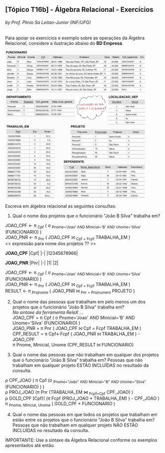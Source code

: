 ## [Tópico T16b] - Álgebra Relacional - Exercícios
###### *by Prof. Plinio Sa Leitao-Junior (INF/UFG)*

Para apoiar os exercícios e exemplo sobre as operações da Álgebra Relacional, considere a ilustração abaixo do **BD Empresa**.

<img src="../media/fig-mr-2.jpg" width="450">

Escreva em álgebra relacional as seguintes consultas:

1. Qual o nome dos projetos que o funcionário "João B Silva" trabalha em?<br>

JOAO_CPF ← π <sub>Cpf</sub> ( σ <sub>Pnome='Joao' AND Minicial='B' AND Unome='Silva'</sub> (FUNCIONARIO) )<br>
JOAO_PNR ← π <sub>Pnr</sub> ( JOAO_CPF ⨝ <sub>Cpf = Fcpf</sub> TRABALHA_EM )<br>
<< expressão para nome dos projetos ?? >><br>

**JOAO_CPF**
|Cpf|
|-|
|12345678966|

**JOAO_PNR**
|Pnr|
|-|
|1|
|2|

JOAO_CPF ← π <sub>Cpf</sub> ( σ <sub>Pnome='Joao' AND Minicial='B' AND Unome='Silva'</sub> (FUNCIONARIO) )<br>
JOAO_PNR ← π <sub>Pnr</sub> ( JOAO_CPF ⨝ <sub>Cpf = Fcpf</sub> TRABALHA_EM )<br>
RESULT ← π <sub>Projnome</sub> ( JOAO_PNR ⨝ <sub>Pnr = Projnumero</sub> PROJETO )<br>

2. Qual o nome das pessoas que trabalham em pelo menos um dos projetos que o funcionário "João B Silva" trabalha em?<br>
_Na sintaxe da ferramenta RelaX ..._<br>
JOAO_CPF = π Cpf ( σ Pnome='Joao' AND Minicial='B' AND Unome='Silva' (FUNCIONARIO) )<br>
JOAO_PNR = π Pnr ( JOAO_CPF ⨝ Cpf = Fcpf TRABALHA_EM )<br>
CPF_RESULT = π Cpf←Fcpf ( JOAO_PNR ⨝ TRABALHA_EM ) - JOAO_CPF<br>
π Pnome, Minicial, Unome (CPF_RESULT ⨝ FUNCIONARIO)<br>



3. Qual o nome das pessoas que não trabalham em qualquer dos projetos que o funcionário "João B Silva" trabalha em? Pessoas que não trabalham em qualquer projeto ESTÃO INCLUÍDAS no resultado da consulta.<br>

ρ CPF_JOAO ( π Cpf (σ <sub>Pnome="João" AND Minicial="B" AND Unome="Silva"</sub> (FUNCIONARIO) ) )<br>
ρ PROJ_JOAO (π Pnr (TRABALHA_EM &#8904; <sub>Fcpf=Cpf</sub> CPF_JOAO) )<br>
ρ GOLD_CPF (Cpf)( (π Fcpf (PROJ_JOAO * TRABALHA_EM) ) - CPF_JOAO )<br>
π <sub>Pnome, Minicial, Unome</sub> ( GOLD_CPF * FUNCIONARIO )

4. Qual o nome das pessoas em que todos os projetos que trabalham em estão entre os projetos que o funcionário "João B Silva" trabalha em? Pessoas que não trabalham em qualquer projeto NÃO ESTÃO INCLUÍDAS no resultado da consulta.<br>

IMPORTANTE: Use a sintaxe da Álgebra Relacional conforme os exemplos apresentados até então.
